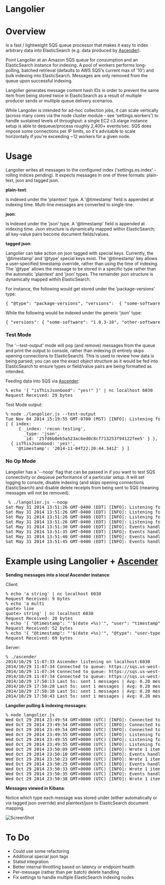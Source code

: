 Langolier
========

# Overview

Is a fast / lightweight SQS queue processor that makes it easy to index arbitrary data into ElasticSearch (e.g. data produced by [Ascender](https://github.com/jamiealquiza/ascender)).

Point Langolier at an Amazon SQS queue for consumption and an ElasticSearch instance for indexing. A pool of workers performs long-polling, batched retrieval (defaults to AWS SQS's current max of '10') and bulk indexing into ElasticSearch. Messages are only removed from the queue upon successful indexing.

Langolier generates message content hash IDs in order to prevent the same item from being stored twice in ElasticSearch as a result of multiple producer sends or multiple queue delivery scenarios.

While Langolier is intended for ad-hoc collection jobs, it can scale vertically (across many cores via the node cluster module - see 'settings.workers') to handle sustained levels of throughput: a single EC2 c3.xlarge instance setup is able to dequeue/process roughly 2,400+ events/sec. SQS does impose some connections per IP limits, so it's advisable to scale horizontally if you're exceeding ~12 workers for a given node.

# Usage

Langolier writes all messages to the configured index ('settings.es.index' - rolling indices pending). It expects messages in one of three formats: plain-text, json and tagged json.

**plain-text**:

Is indexed under the 'plaintext' type. A '@timestamp' field is appended at indexing time. Multi-line messages are converted to single-line.

**json**:

Is indexed under the 'json' type. A '@timestamp' field is appended at indexing time. Json structure is dynamically mapped within ElasticSearch; all key-value pairs become document fields/values.

**tagged json**:

Langolier can take action on json tagged with special keys. Currently, the '@timestamp' and '@type' special keys exist. The '@timestamp' key allows a user-specified timestamp override, rather than using the time of indexing. The '@type' allows the message to be stored in a specific type rather than the automatic 'plaintext' and 'json' types. The remainder json structure is dynamically mapped within ElasticSearch.

For instance, the following would get stored under the 'package-versions' type:
<pre>
{ "@type": "package-versions", "versions":  { "some-software": "1.0.3-10", "other-software": "2.0.1-0" } }
</pre>

While the following would be indexed under the generic 'json' type:
<pre>
{ "versions": { "some-software": "1.0.3-10", "other-software": "2.0.1-0" } }
</pre>

### Test Mode

The '--test-output' mode will pop (and remove) messages from the queue and print the output to console, rather than indexing (it entirely skips opening connections to ElasticSearch). This is used to review how data is being parsed; you can see the exact object structure as it would be fed into ElasticSearch to ensure types or field/value pairs are being formatted as intended.

Feeding data into SQS via [Ascender](https://github.com/jamiealquiza/ascender):
<pre>
% echo '{ "isThisJsonGood": "yes!" }' | nc localhost 6030
Request Received: 29 bytes
</pre>

Test Mode output:
<pre>
% node ./langolier.js --test-output                            
Tue Nov 04 2014 15:19:55 GMT-0700 (MST) [INFO]: Listening for events on ttps://sqs.us-west-2.amazonaws.com/xxx/langolier
[ { index: 
     { _index: 'recon-testing',
       _type: 'json',
       _id: '25fd6b8eb5a523ac6ed0c8cf713253f94122fee5' } },
  { isThisJsonGood: 'yes!',
    '@timestamp': '2014-11-04T22:20:44.341Z' } ]
</pre>


### No Op Mode

Langolier has a '--noop' flag that can be passed in if you want to test SQS connectivity or dequeue performance of a particular setup. It will set logging to console, disable indexing (and skips opening connections ElasticSearch) and disable delete receipts from being sent to SQS (meaning messages will not be removed).

<pre>
 % ./langolier.js --noop
Sat May 31 2014 13:51:26 GMT-0400 (EDT) [INFO]: Listening for events on https://sqs.us-west-2.amazonaws.com/xxx/langolier
Sat May 31 2014 13:51:26 GMT-0400 (EDT) [INFO]: Listening for events on https://sqs.us-west-2.amazonaws.com/xxx/langolier
Sat May 31 2014 13:51:26 GMT-0400 (EDT) [INFO]: Listening for events on https://sqs.us-west-2.amazonaws.com/xxx/langolier
Sat May 31 2014 13:51:26 GMT-0400 (EDT) [INFO]: Listening for events on https://sqs.us-west-2.amazonaws.com/xxx/langolier
Sat May 31 2014 13:51:30 GMT-0400 (EDT) [INFO]: Events handled, last 5s: 240
Sat May 31 2014 13:51:35 GMT-0400 (EDT) [INFO]: Events handled, last 5s: 370
Sat May 31 2014 13:51:40 GMT-0400 (EDT) [INFO]: Events handled, last 5s: 360
Sat May 31 2014 13:51:45 GMT-0400 (EDT) [INFO]: Events handled, last 5s: 360
</pre>

# Example using Langolier + [Ascender](https://github.com/jamiealquiza/ascender)

**Sending messages into a local Ascender instance**:

Client:
<pre>
% echo 'a string' | nc localhost 6030
Request Received: 9 bytes
% echo 'a multi                      
quote> line
quote> string' | nc localhost 6030
Request Received: 20 bytes
% echo '{ "@timestamp": "'$(date +%s)'", "user": "timestamp" }' | nc localhost 6030            
Request Received: 52 bytes
% echo '{ "@timestamp": "'$(date +%s)'", "@type": "user-type", "key": "value" }' | nc localhost 6030
Request Received: 69 bytes
</pre>

Server:
<pre>
% ./ascender
2014/10/29 11:07:33 Ascender listening on localhost:6030
2014/10/29 11:07:34 Connected to queue: https://sqs.us-west-2.amazonaws.com/000/langolier-testing
2014/10/29 11:07:34 Connected to queue: https://sqs.us-west-2.amazonaws.com/000/langolier-testing
2014/10/29 11:07:34 Connected to queue: https://sqs.us-west-2.amazonaws.com/000/langolier-testing
2014/10/29 17:50:13 Last 5s: sent 1 messages | Avg: 0.20 messages/sec. | Send queue length: 0
2014/10/29 17:50:28 Last 5s: sent 1 messages | Avg: 0.20 messages/sec. | Send queue length: 0
2014/10/29 17:50:38 Last 5s: sent 1 messages | Avg: 0.20 messages/sec. | Send queue length: 0
2014/10/29 17:50:43 Last 5s: sent 1 messages | Avg: 0.20 messages/sec. | Send queue length: 0
</pre>

**Langolier pulling & indexing messages**:
<pre>
% node langolier.js 
Wed Oct 29 2014 23:49:54 GMT+0000 (UTC) [INFO]: Connected to ElasticSearch on 10.0.1.10:9200
Wed Oct 29 2014 23:49:54 GMT+0000 (UTC) [INFO]: Connected to ElasticSearch on 10.0.1.10:9200
Wed Oct 29 2014 23:49:54 GMT+0000 (UTC) [INFO]: Connected to ElasticSearch on 10.0.1.10:9200
Wed Oct 29 2014 23:49:55 GMT+0000 (UTC) [INFO]: Listening for events on https://sqs.us-west-2.amazonaws.com/000/langolier-testing
Wed Oct 29 2014 23:49:55 GMT+0000 (UTC) [INFO]: Listening for events on https://sqs.us-west-2.amazonaws.com/000/langolier-testing
Wed Oct 29 2014 23:49:55 GMT+0000 (UTC) [INFO]: Listening for events on https://sqs.us-west-2.amazonaws.com/000/langolier-testing
Wed Oct 29 2014 23:50:09 GMT+0000 (UTC) [INFO]: Wrote 1 item(s) to index 'langolier-testing' in 320ms
Wed Oct 29 2014 23:50:10 GMT+0000 (UTC) [INFO]: Events handled, last 5s: 1
Wed Oct 29 2014 23:50:23 GMT+0000 (UTC) [INFO]: Wrote 1 item(s) to index 'langolier-testing' in 1ms
Wed Oct 29 2014 23:50:25 GMT+0000 (UTC) [INFO]: Events handled, last 5s: 1
Wed Oct 29 2014 23:50:33 GMT+0000 (UTC) [INFO]: Wrote 1 item(s) to index 'langolier-testing' in 6ms
Wed Oct 29 2014 23:50:35 GMT+0000 (UTC) [INFO]: Events handled, last 5s: 1
Wed Oct 29 2014 23:50:38 GMT+0000 (UTC) [INFO]: Wrote 1 item(s) to index 'langolier-testing' in 5ms
</pre>

**Messages viewed in Kibana**:

Notice which type each message was stored under (either automatically or via tagged json override) and plaintext/json to ElasticSearch document mapping.

![ScreenShot](http://us-east.manta.joyent.com/jalquiza/public/github/langolier-testing.png)

# To Do
+ Could use some refactoring
+ Additional special json tags
+ Statsd integration
+ Better internal throttling based on latency or endpoint health
+ Per-message (rather than per batch) delete handling
+ Fix settings to handle multiple ElasticSearch indexing nodes
